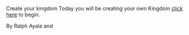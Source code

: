 Create your kingdom
Today you will be creating your own Kingdom [click here](https://github.com/RalphAyala/Kingdom/blob/master/yourKingdom.md) to begin.

By Ralph Ayala and 